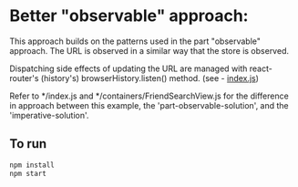 # Better "observable" approach:
This approach builds on the patterns used in the part "observable" approach. The URL is observed in a similar way that the store is observed.

Dispatching side effects of updating the URL are managed with react-router's (history's) browserHistory.listen() method. (see - [index.js](index.js#L28))

Refer to \*/index.js and \*/containers/FriendSearchView.js for the difference in approach between this example, the 'part-observable-solution', and the 'imperative-solution'.

## To run
```sh
npm install
npm start
```
